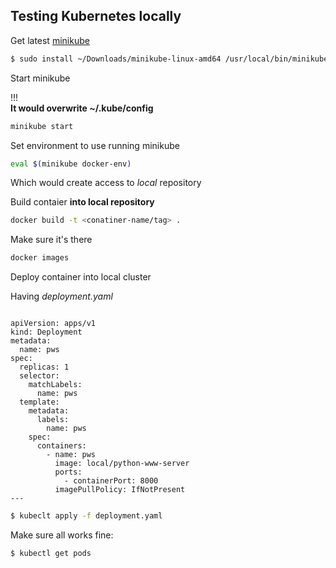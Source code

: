 ## Testing Kubernetes locally

Get latest [minikube](https://github.com/kubernetes/minikube/releases)
```bash
$ sudo install ~/Downloads/minikube-linux-amd64 /usr/local/bin/minikube
```

Start minikube

!!! \
**It would overwrite ~/.kube/config**
```bash
minikube start
```
Set environment to use running minikube
```bash
eval $(minikube docker-env)
```

Which would create access to _local_ repository

Build contaier **into local repository**
```bash
docker build -t <conatiner-name/tag> .
```

Make sure it's there
```bash
docker images
```

Deploy container into local cluster

Having _deployment.yaml_
```

apiVersion: apps/v1
kind: Deployment
metadata:
  name: pws
spec:
  replicas: 1
  selector:
    matchLabels:
      name: pws
  template:
    metadata:
      labels:
        name: pws
    spec:
      containers:
        - name: pws
          image: local/python-www-server
          ports:
            - containerPort: 8000
          imagePullPolicy: IfNotPresent
---

```

```bash
$ kubeclt apply -f deployment.yaml

```

Make sure all works fine:
```bash
$ kubectl get pods
```

